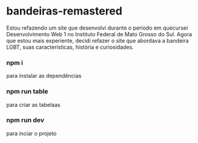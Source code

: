 # bandeiras-remastered

Estou refazendo um site que desenvolvi durante o período em quecursei Desenvolvimento Web 1 no Instituto Federal de Mato Grosso do Sul. Agora que estou mais experiente, decidi refazer o site que abordava a bandeira  LGBT, suas características, história e curiosidades.

### npm i
para instalar as dependências

### npm run table
para criar as tabelaas

### npm run dev 
para inciar o projeto